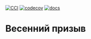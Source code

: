 [![CCI](https://github.com/TimasTT/UCTP/actions/workflows/CI.yml/badge.svg)](https://github.com/TimasTT/UCTP/blob/master/.github/workflows/CCI.yml) [![codecov](https://codecov.io/gh/TimasTT/UCTP/branch/development/graph/badge.svg)](https://app.codecov.io/gh/TimasTT/UCTP)
[![docs](https://img.shields.io/badge/docs-GithubPages-informational)](https://github.com/TimasTT/UCTP/blob/documentation/.nojekyll)
# Весенний призыв

